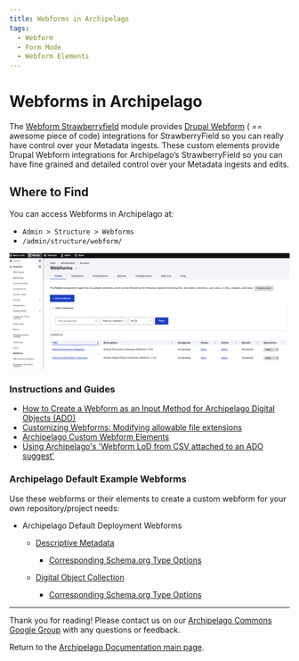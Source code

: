```yaml
---
title: Webforms in Archipelago
tags:
  - Webform
  - Form Mode
  - Webform Elements
---
```


# Webforms in Archipelago

The [Webform Strawberryfield](https://github.com/esmero/webform_strawberryfield) module provides [Drupal Webform](https://www.drupal.org/project/webform) ( == awesome piece of code) integrations for StrawberryField so you can really have control over your Metadata ingests. These custom elements provide Drupal Webform integrations for Archipelago’s StrawberryField so you can have fine grained and detailed control over your Metadata ingests and edits.

## Where to Find

You can access Webforms in Archipelago at:
- `Admin > Structure > Webforms`
- `/admin/structure/webform/`

![Default Archipelago Webforms](images/DefaultArchipelagoWebforms.png)

### Instructions and Guides

* [How to Create a Webform as an Input Method for Archipelago Digital Objects (ADO)](webformsasinput.md)
* [Customizing Webforms: Modifying allowable file extensions](modifyingfileextensionsinwebform.md)
* [Archipelago Custom Webform Elements](customwebformelements.md)
* [Using Archipelago's 'Webform LoD from CSV attached to an ADO suggest'](WebformLoDfromCSV.md)

### Archipelago Default Example Webforms

Use these webforms or their elements to create a custom webform for your own repository/project needs:

* Archipelago Default Deployment Webforms
    * [Descriptive Metadata](https://github.com/esmero/archipelago-deployment/blob/1.3.0/config/sync/webform.webform.descriptive_metadata.yml)
        * [Corresponding Schema.org Type Options](https://github.com/esmero/archipelago-deployment/blob/1.3.0/config/sync/webform.webform_options.schema_org_creative_works.yml)

    * [Digital Object Collection](https://github.com/esmero/archipelago-deployment/blob/1.3.0/config/sync/webform.webform.digital_object_collection.yml)
        * [Corresponding Schema.org Type Options](https://github.com/esmero/archipelago-deployment/blob/1.3.0/config/sync/webform.webform_options.schema_org_cw_collections.yml)

___

Thank you for reading! Please contact us on our [Archipelago Commons Google Group](https://groups.google.com/forum/#!forum/archipelago-commons) with any questions or feedback.

Return to the [Archipelago Documentation main page](index.md).
